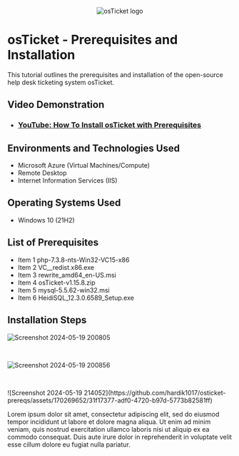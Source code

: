 <p align="center">
<img src="https://i.imgur.com/Clzj7Xs.png" alt="osTicket logo"/>
</p>

<h1>osTicket - Prerequisites and Installation</h1>
This tutorial outlines the prerequisites and installation of the open-source help desk ticketing system osTicket.<br />


<h2>Video Demonstration</h2>

- ### [YouTube: How To Install osTicket with Prerequisites](https://www.youtube.com/watch?v=dEvGaxOgqf0&t=31s)

<h2>Environments and Technologies Used</h2>

- Microsoft Azure (Virtual Machines/Compute)
- Remote Desktop
- Internet Information Services (IIS)

<h2>Operating Systems Used </h2>

- Windows 10</b> (21H2)

<h2>List of Prerequisites</h2>

- Item 1 php-7.3.8-nts-Win32-VC15-x86
- Item 2 VC__redist.x86.exe
- Item 3 rewrite_amd64_en-US.msi
- Item 4 osTicket-v1.15.8.zip
- Item 5 mysql-5.5.62-win32.msi
- Item 6 HeidiSQL_12.3.0.6589_Setup.exe


<h2>Installation Steps</h2>


![Screenshot 2024-05-19 200805](https://github.com/hardik1017/osticket-prereqs/assets/170269652/eadd4f36-1799-4209-82f1-ee8d815631c5)

</p>
<p>

</p>
<br />


![Screenshot 2024-05-19 200856](https://github.com/hardik1017/osticket-prereqs/assets/170269652/ee62ec19-a7dd-4c0e-96b9-5e29c7e95ab7)

</p>
<p>

</p>
<br />

<p>
![Screenshot 2024-05-19 214052](https://github.com/hardik1017/osticket-prereqs/assets/170269652/31f17377-adf0-4720-b97d-5773b82581ff)

</p>
<p>
Lorem ipsum dolor sit amet, consectetur adipiscing elit, sed do eiusmod tempor incididunt ut labore et dolore magna aliqua. Ut enim ad minim veniam, quis nostrud exercitation ullamco laboris nisi ut aliquip ex ea commodo consequat. Duis aute irure dolor in reprehenderit in voluptate velit esse cillum dolore eu fugiat nulla pariatur.
</p>
<br />
